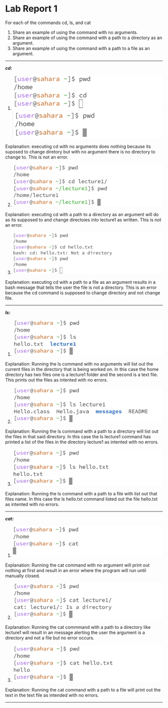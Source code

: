 # Lab Report 1

For each of the commands cd, ls, and cat
1. Share an example of using the command with no arguments.
2. Share an example of using the command with a path to a directory as an argument.
3. Share an example of using the command with a path to a file as an argument.

---
***cd:***

1. ![Image](https://github.com/dacamp20/cse15l-lab-reports/blob/main/Screenshot%202024-01-10%20155221.jpg?raw=true)
   ![Image](https://github.com/dacamp20/cse15l-lab-reports/blob/main/Screenshot%202024-01-10%20195959.jpg?raw=true)

Explanation: executing cd with no arguments does nothing because its suposed to change diretory but with no argument there is no directory to change to. This is not an error.

2. ![Image](https://github.com/dacamp20/cse15l-lab-reports/blob/main/Screenshot%202024-01-10%20203533.jpg?raw=true)

Explanation: executing cd with a path to a directory as an argument will do as its supposed to and change directoies into lecture1 as written. This is not an error.

3. ![Image](https://github.com/dacamp20/cse15l-lab-reports/blob/main/Screenshot%202024-01-10%20211356.jpg?raw=true)

Explanation: executing cd with a path to a file as an argument results in a bash message that tells the user the file is not a directory. This is an error because the cd command is supposed to change directory and not change file.

---
***ls:***

1. ![Image](https://github.com/dacamp20/cse15l-lab-reports/blob/main/Screenshot%202024-01-14%20194621.jpg?raw=true)

Explanation: Running the ls command with no arguments will list out the current files in the directory that is being worked on. In this case the home directory has two files one is a lecture1 folder and the second is a text file. This prints out the files as intented with no errors.

2. ![Image](https://github.com/dacamp20/cse15l-lab-reports/blob/main/Screenshot%202024-01-14%20194809.jpg?raw=true)

Explanation: Running the ls command with a path to a directory will list out the files in that said directory. In this case the ls lecture1 command has printed a list of the files in the directory lecture1 as intented with no errors.

3. ![Image](https://github.com/dacamp20/cse15l-lab-reports/blob/main/Screenshot%202024-01-14%20194925.jpg?raw=true)

Explanation: Running the ls command with a path to a file with list out that files name. In this case the ls hello.txt command listed out the file hello.txt as intented with no errors.

---
***cat:***

1. ![Image](https://github.com/dacamp20/cse15l-lab-reports/blob/main/Screenshot%202024-01-14%20195506.jpg?raw=true)

Explanation: Running the cat command with no argument will print out nothing at first and result in an error where the program will run until manually closed.

2. ![Image](https://github.com/dacamp20/cse15l-lab-reports/blob/main/Screenshot%202024-01-14%20195620.jpg?raw=true)

Explanation: Running the cat commmand with a path to a directory like lecture1 will result in an message alerting the user the argument is a directory and not a file but no error occurs.

3. ![Image](https://github.com/dacamp20/cse15l-lab-reports/blob/main/Screenshot%202024-01-14%20195656.jpg?raw=true)

Explanation: Running the cat command with a path to a file will print out the text in the text file as intended with no errors.

---
